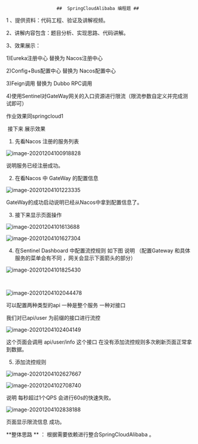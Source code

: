                        ##  SpringCloudAlibaba 编程题 ## 

1 、提供资料：代码工程、验证及讲解视频。

2、讲解内容包含：题目分析、实现思路、代码讲解。

3、效果展示：

1)Eureka注册中心 替换为 Nacos注册中心

2)Config+Bus配置中心 替换为 Nacos配置中心

3)Feign调用 替换为 Dubbo RPC调用

4)使用Sentinel对GateWay网关的入口资源进行限流（限流参数自定义并完成测试即可） 

作业效果同springcloud1

​     接下来 展示效果



1.  先看Nacos 注册的服务列表

   ![image-20201204100918828](https://gitee.com/adc123321/blog_img/raw/master/image/202012/04/100919-986811.png)

说明服务已经注册成功。

2. 在看Nacos 中 GateWay 的配置信息

![image-20201204101223335](https://gitee.com/adc123321/blog_img/raw/master/image/202012/04/101224-25191.png)

GateWay的成功启动说明已经从Nacos中拿到配置信息了。

3.  接下来显示页面操作

![image-20201204101613688](https://gitee.com/adc123321/blog_img/raw/master/image/202012/04/101614-915981.png)

![image-20201204101627304](https://gitee.com/adc123321/blog_img/raw/master/image/202012/04/101627-554344.png)

4. 在Sentinel Dashboard  中配置流控规则 如下图   说明 （配置Gateway 和具体服务的菜单会有不同 ，网关会显示下面箭头的部分）

![image-20201204101825430](https://gitee.com/adc123321/blog_img/raw/master/image/202012/04/101825-363667.png)

​        

![image-20201204102044478](https://gitee.com/adc123321/blog_img/raw/master/image/202012/04/102045-126699.png)

可以配置两种类型的api  一种是整个服务  一种对接口

我们对已api/user 为前缀的接口进行流控

![image-20201204102404149](https://gitee.com/adc123321/blog_img/raw/master/image/202012/04/102404-718014.png)

 这个页面会调用 api/user/info 这个接口    在没有添加流控规则多次刷新页面正常拿到数据。

5. 添加流控规则

![image-20201204102627667](https://gitee.com/adc123321/blog_img/raw/master/image/202012/04/102628-21927.png)

![image-20201204102708740](C:\Users\Lenovo\AppData\Roaming\Typora\typora-user-images\image-20201204102708740.png)

 说明  每秒超过1个QPS 会进行60s的快速失败。

![image-20201204102838188](https://gitee.com/adc123321/blog_img/raw/master/image/202012/04/102838-150842.png)

   页面显示限流信息 成功。

**整体思路 ** ： 根据需要依赖进行整合SpringCloudAlibaba 。


